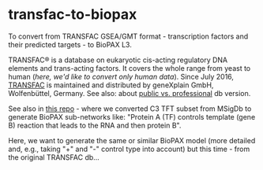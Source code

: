 # transfac-to-biopax

To convert from TRANSFAC GSEA/GMT format - transcription factors and their predicted targets - to BioPAX L3.

TRANSFAC® is a database on eukaryotic cis-acting regulatory DNA elements and trans-acting factors. It covers the whole range from yeast to human (_here, we'd like to convert only human data_).
Since July 2016, [TRANSFAC](https://en.wikipedia.org/wiki/TRANSFAC) is maintained and distributed by geneXplain GmbH, Wolfenbüttel, Germany. See also: about [public vs. professional](https://portal.genexplain.com/archive/documents/transfac_comparison.pdf) db version.

See also in [this repo](https://github.com/PathwayCommons/msigdb-to-biopax) - where we converted C3 TFT subset from MSigDb to generate BioPAX sub-networks like: "Protein A (TF) controls template (gene B) reaction that leads to the RNA and then protein B". 

Here, we want to generate the same or similar BioPAX model (more detailed and, e.g., taking "+" and "-" control type into account) but this time - from the original TRANSFAC db...
